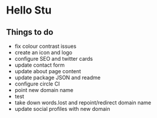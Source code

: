 # Hello Stu

## Things to do

- fix colour contrast issues
- create an icon and logo
- configure SEO and twitter cards
- update contact form
- update about page content
- update package JSON and readme
- configure circle CI
- point new domain name
- test
- take down words.lost and repoint/redirect domain name
- update social profiles with new domain
